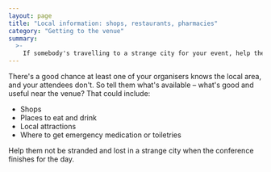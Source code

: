 ```yaml
---
layout: page
title: "Local information: shops, restaurants, pharmacies"
category: "Getting to the venue"
summary:
  >-
    If somebody's travelling to a strange city for your event, help them get around when the conference finishes for the day.
---
```


There's a good chance at least one of your organisers knows the local area, and your attendees don't.
So tell them what's available – what's good and useful near the venue?
That could include:

*   Shops
*   Places to eat and drink
*   Local attractions
*   Where to get emergency medication or toiletries

Help them not be stranded and lost in a strange city when the conference finishes for the day.
